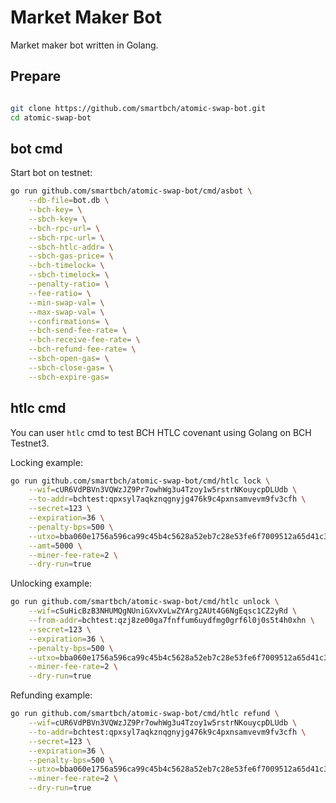 # Market Maker Bot

Market maker bot written in Golang.


## Prepare

```bash

git clone https://github.com/smartbch/atomic-swap-bot.git
cd atomic-swap-bot
```


## bot cmd

Start bot on testnet:

```bash
go run github.com/smartbch/atomic-swap-bot/cmd/asbot \
	--db-file=bot.db \
	--bch-key= \
	--sbch-key= \
	--bch-rpc-url= \
	--sbch-rpc-url= \
	--sbch-htlc-addr= \
	--sbch-gas-price= \
	--bch-timelock= \
	--sbch-timelock= \
	--penalty-ratio= \
	--fee-ratio= \
	--min-swap-val= \
	--max-swap-val= \
	--confirmations= \
	--bch-send-fee-rate= \
	--bch-receive-fee-rate= \
	--bch-refund-fee-rate= \
	--sbch-open-gas= \
	--sbch-close-gas= \
	--sbch-expire-gas=

```



## htlc cmd

You can user `htlc` cmd to test BCH HTLC covenant using Golang on BCH Testnet3.

Locking example:

```bash
go run github.com/smartbch/atomic-swap-bot/cmd/htlc lock \
	--wif=cUR6VdPBVn3VQWzJZ9Pr7owhWg3u4Tzoy1w5rstrNKouycpDLUdb \
	--to-addr=bchtest:qpxsyl7aqkznqgnyjg476k9c4pxnsamvevm9fv3cfh \
	--secret=123 \
	--expiration=36 \
	--penalty-bps=500 \
	--utxo=bba060e1756a596ca99c45b4c5628a52eb7c28e53fe6f7009512a65d41c3fbf5:2:70000 \
	--amt=5000 \
	--miner-fee-rate=2 \
	--dry-run=true
```

Unlocking example:

```bash
go run github.com/smartbch/atomic-swap-bot/cmd/htlc unlock \
	--wif=cSuHicBzB3NHUMQgNUniGXvXvLwZYArg2AUt4G6NgEqsc1CZ2yRd \
	--from-addr=bchtest:qzj8ze00ga7fnffum6uydfmg0grf6l0j0s5t4h0xhn \
	--secret=123 \
	--expiration=36 \
	--penalty-bps=500 \
	--utxo=bba060e1756a596ca99c45b4c5628a52eb7c28e53fe6f7009512a65d41c3fbf5:2:70000 \
	--miner-fee-rate=2 \
	--dry-run=true
```

Refunding example:

```bash
go run github.com/smartbch/atomic-swap-bot/cmd/htlc refund \
	--wif=cUR6VdPBVn3VQWzJZ9Pr7owhWg3u4Tzoy1w5rstrNKouycpDLUdb \
	--to-addr=bchtest:qpxsyl7aqkznqgnyjg476k9c4pxnsamvevm9fv3cfh \
	--secret=123 \
	--expiration=36 \
	--penalty-bps=500 \
	--utxo=bba060e1756a596ca99c45b4c5628a52eb7c28e53fe6f7009512a65d41c3fbf5:2:70000 \
	--miner-fee-rate=2 \
	--dry-run=true
```

